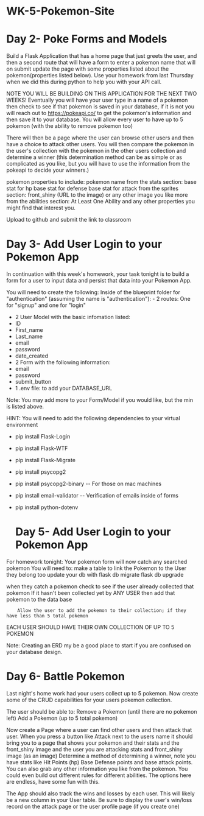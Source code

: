 # WK-5-Pokemon-Site
# Day 2- Poke Forms and Models 
Build a Flask Application that has a home page that just greets the user, and then a second route that will have a form to enter a pokemon name that will on submit update the page with some properties listed about the pokemon(properties listed below).  Use your homework from last Thursday when we did this during python to help you with your API call. 

NOTE YOU WILL BE BUILDING ON THIS APPLICATION FOR THE NEXT TWO WEEKS!
Eventually you will have your user type in a name of a pokemon then check to see if that pokemon is saved in your database, if it is not you will reach out to https://pokeapi.co/ to get the pokemon's information and then save it to your database.  You will allow every user to have up to 5 pokemon (with the ability to remove pokemon too)


There will then be a page where the user can browse other users and then have a choice to attack other users.  You will then compare the pokemon in the user's collection with the pokemon in the other users collection and determine a winner (this determination method can be as simple or as complicated as you like, but you will have to use the information from the pokeapi to decide your winners.)


pokemon properties to include:
                pokemon name
       from the stats section:
                 base stat for hp
                 base stat for defense
                 base stat for attack
       from the sprites section:
                 front_shiny (URL to the image) or any other image you like more 
       from the abilities section:
                 At Least One Ability
and any other properties you might find that interest you.


Upload to github and submit the link to classroom

# Day 3- Add User Login to your Pokemon App
In continuation with this week's homework, your task tonight is to build a form for a user to input data and persist that data into your Pokemon App.

You will need to create the following:
Inside of the blueprint folder for "authentication" (assuming the name is "authentication"):
     - 2 routes: One for "signup" and one for "login"
- 2 User Model with the basic infomation listed:
- ID
- First_name
- Last_name
- email
- password
- date_created
- 2 Form with the following information:
- email
- password
- submit_button
- 1 .env file: to add your DATABASE_URL

Note: You may add more to your Form/Model if you would like, but the min is listed above.

HINT: You will need to add the following dependencies to your virtual environment
- pip install Flask-Login
- pip install Flask-WTF
- pip install Flask-Migrate
- pip install psycopg2
- pip install psycopg2-binary -- For those on mac machines
- pip install email-validator -- Verification of emails inside of forms
- pip install python-dotenv

  # Day 5- Add User Login to your Pokemon App
For homework tonight:
Your pokemon form will now catch any searched pokemon
You will need to:
        make a table to link the Pokemon to the User they belong too
        update your db with flask db migrate flask db upgrade

when they catch a pokemon
        check to see if the user already collected that pokemon
        If it hasn't been collected yet by ANY USER then add that pokemon to the data base
     
        Allow the user to add the pokemon to their collection; if they have less than 5 total pokemon


EACH USER SHOULD HAVE THEIR OWN COLLECTION OF UP TO 5 POKEMON


Note: Creating an ERD my be a good place to start if you are confused on your database design.

 # Day 6- Battle Pokemon
 Last night's home work had your users collect up to 5 pokemon.
Now create some of the CRUD capabilities for your users pokemon collection.


The user should be able to:
Remove a Pokemon (until there are no pokemon left)
Add a Pokemon (up to 5 total pokemon)


Now create a Page where a user can find other users and then attack that user.
When you press a button like Attack next to the users name it should bring you to a page that shows your pokemon and their stats and the front_shiny image  and the user you are attacking stats and front_shiny image (as an image)
Determine a method of determining a winner, note you have stats like Hit Points (hp) Base Defense points and base attack points.  You can also grab any other information you like from the pokemon.  You could even build out different rules for different abilities.  The options here are endless, have some fun with this.


The App should also track the wins and losses by each user.  This will likely be a new column in your User table.
Be sure to display the user's win/loss record on the attack page or the user profile page (if you create one)
